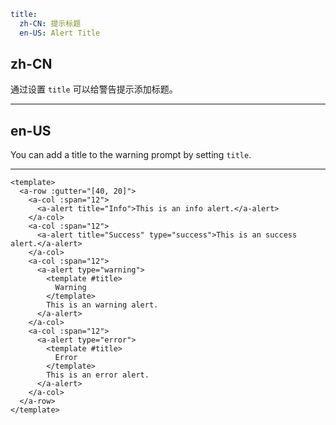 ```yaml
title:
  zh-CN: 提示标题
  en-US: Alert Title
```

## zh-CN

通过设置 `title` 可以给警告提示添加标题。

---

## en-US

You can add a title to the warning prompt by setting `title`.

---

```vue
<template>
  <a-row :gutter="[40, 20]">
    <a-col :span="12">
      <a-alert title="Info">This is an info alert.</a-alert>
    </a-col>
    <a-col :span="12">
      <a-alert title="Success" type="success">This is an success alert.</a-alert>
    </a-col>
    <a-col :span="12">
      <a-alert type="warning">
        <template #title>
          Warning
        </template>
        This is an warning alert.
      </a-alert>
    </a-col>
    <a-col :span="12">
      <a-alert type="error">
        <template #title>
          Error
        </template>
        This is an error alert.
      </a-alert>
    </a-col>
  </a-row>
</template>
```
